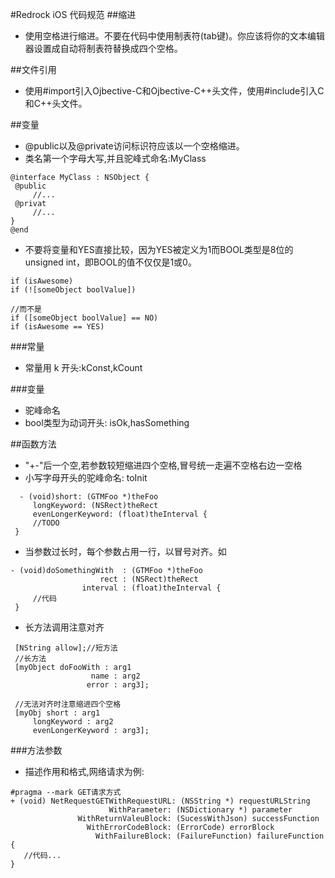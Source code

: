 #Redrock iOS 代码规范
##缩进
 - 使用空格进行缩进。不要在代码中使用制表符(tab键)。你应该将你的文本编辑器设置成自动将制表符替换成四个空格。

##文件引用
 - 使用#import引入Ojbective-C和Ojbective-C++头文件，使用#include引入C和C++头文件。


##变量
 - @public以及@private访问标识符应该以一个空格缩进。
 - 类名第一个字母大写,并且驼峰式命名:MyClass

```
@interface MyClass : NSObject {
 @public
     //... 
 @privat
     //...
}   
@end

```

 - 不要将变量和YES直接比较，因为YES被定义为1而BOOL类型是8位的unsigned int，即BOOL的值不仅仅是1或0。
 
 ```
 if (isAwesome)
 if (![someObject boolValue])
 
 //而不是
 if ([someObject boolValue] == NO)
 if (isAwesome == YES)
 ```

###常量
 - 常量用 k 开头:kConst,kCount

###变量
 - 驼峰命名
 - bool类型为动词开头: isOk,hasSomething

##函数方法
 - "+-"后一个空,若参数较短缩进四个空格,冒号统一走遍不空格右边一空格
 - 小写字母开头的驼峰命名: toInit 
 
 ```
   - (void)short: (GTMFoo *)theFoo
      longKeyword: (NSRect)theRect
      evenLongerKeyword: (float)theInterval {
      //TODO
  }

 ```
 
 - 当参数过长时，每个参数占用一行，以冒号对齐。如
 
 ```
 - (void)doSomethingWith  : (GTMFoo *)theFoo
                     rect : (NSRect)theRect
                 interval : (float)theInterval {
      //代码
  }
 ```
 
 - 长方法调用注意对齐
 
 ```
  [NString allow];//短方法
  //长方法
  [myObject doFooWith : arg1
                   name : arg2
                  error : arg3];
                  
  //无法对齐时注意缩进四个空格
  [myObj short : arg1
      longKeyword : arg2
      evenLongerKeyword : arg3];
 ```

###方法参数
 - 描述作用和格式,网络请求为例:

 ```
#pragma --mark GET请求方式
+ (void) NetRequestGETWithRequestURL: (NSString *) requestURLString
                       WithParameter: (NSDictionary *) parameter
                WithReturnValeuBlock: (SucessWithJson) successFunction
                  WithErrorCodeBlock: (ErrorCode) errorBlock
                    WithFailureBlock: (FailureFunction) failureFunction
{
	//代码...
}
 ```

